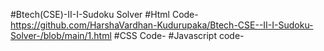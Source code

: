 #Btech(CSE)-II-I-Sudoku Solver
#Html Code-https://github.com/HarshaVardhan-Kudurupaka/Btech-CSE--II-I-Sudoku-Solver-/blob/main/1.html
#CSS Code-
#Javascript code-
